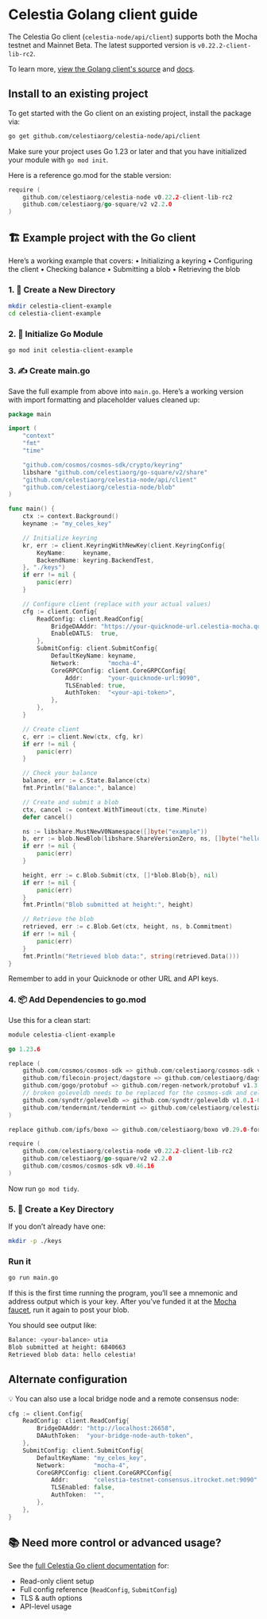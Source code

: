 # Celestia Golang client guide

The Celestia Go client (`celestia-node/api/client`) supports both the Mocha testnet and Mainnet Beta. The latest supported version is `v0.22.2-client-lib-rc2`.

To learn more, [view the Golang client's source](https://github.com/celestiaorg/celestia-node/tree/main/api/client)
and [docs](https://github.com/celestiaorg/celestia-node/blob/main/api/client/readme.md).

## Install to an existing project

To get started with the Go client on an existing project, install the package via:

```bash
go get github.com/celestiaorg/celestia-node/api/client
```

Make sure your project uses Go 1.23 or later and that you have initialized your module with `go mod init`.

Here is a reference go.mod for the stable version:

```go
require (
	github.com/celestiaorg/celestia-node v0.22.2-client-lib-rc2
	github.com/celestiaorg/go-square/v2 v2.2.0
)
```

## 🏗️ Example project with the Go client

Here’s a working example that covers:
	•	Initializing a keyring
	•	Configuring the client
	•	Checking balance
	•	Submitting a blob
	•	Retrieving the blob

### 1. 📁 Create a New Directory

```bash
mkdir celestia-client-example
cd celestia-client-example
```

### 2. 🧱 Initialize Go Module

```
go mod init celestia-client-example
```

### 3. ✍️ Create main.go

Save the full example from above into `main.go`. Here’s a working version with import formatting and placeholder values cleaned up:

```go
package main

import (
	"context"
	"fmt"
	"time"

	"github.com/cosmos/cosmos-sdk/crypto/keyring"
	libshare "github.com/celestiaorg/go-square/v2/share"
	"github.com/celestiaorg/celestia-node/api/client"
	"github.com/celestiaorg/celestia-node/blob"
)

func main() {
	ctx := context.Background()
	keyname := "my_celes_key"

	// Initialize keyring
	kr, err := client.KeyringWithNewKey(client.KeyringConfig{
		KeyName:     keyname,
		BackendName: keyring.BackendTest,
	}, "./keys")
	if err != nil {
		panic(err)
	}

	// Configure client (replace with your actual values)
	cfg := client.Config{
		ReadConfig: client.ReadConfig{
			BridgeDAAddr: "https://your-quicknode-url.celestia-mocha.quiknode.pro/<your-api-token>",
			EnableDATLS:  true,
		},
		SubmitConfig: client.SubmitConfig{
			DefaultKeyName: keyname,
			Network:        "mocha-4",
			CoreGRPCConfig: client.CoreGRPCConfig{
				Addr:       "your-quicknode-url:9090",
				TLSEnabled: true,
				AuthToken:  "<your-api-token>",
			},
		},
	}

	// Create client
	c, err := client.New(ctx, cfg, kr)
	if err != nil {
		panic(err)
	}

	// Check your balance
	balance, err := c.State.Balance(ctx)
	fmt.Println("Balance:", balance)

	// Create and submit a blob
	ctx, cancel := context.WithTimeout(ctx, time.Minute)
	defer cancel()

	ns := libshare.MustNewV0Namespace([]byte("example"))
	b, err := blob.NewBlob(libshare.ShareVersionZero, ns, []byte("hello celestia!"), nil)
	if err != nil {
		panic(err)
	}

	height, err := c.Blob.Submit(ctx, []*blob.Blob{b}, nil)
	if err != nil {
		panic(err)
	}
	fmt.Println("Blob submitted at height:", height)

	// Retrieve the blob
	retrieved, err := c.Blob.Get(ctx, height, ns, b.Commitment)
	if err != nil {
		panic(err)
	}
	fmt.Println("Retrieved blob data:", string(retrieved.Data()))
}
```

Remember to add in your Quicknode or other URL and API keys.


### 4. 📦 Add Dependencies to go.mod

Use this for a clean start:

```go
module celestia-client-example

go 1.23.6

replace (
	github.com/cosmos/cosmos-sdk => github.com/celestiaorg/cosmos-sdk v1.28.2-sdk-v0.46.16
	github.com/filecoin-project/dagstore => github.com/celestiaorg/dagstore v0.0.0-20230824094345-537c012aa403
	github.com/gogo/protobuf => github.com/regen-network/protobuf v1.3.3-alpha.regen.1
	// broken goleveldb needs to be replaced for the cosmos-sdk and celestia-app
	github.com/syndtr/goleveldb => github.com/syndtr/goleveldb v1.0.1-0.20210819022825-2ae1ddf74ef7
	github.com/tendermint/tendermint => github.com/celestiaorg/celestia-core v1.51.0-tm-v0.34.35
)

replace github.com/ipfs/boxo => github.com/celestiaorg/boxo v0.29.0-fork

require (
	github.com/celestiaorg/celestia-node v0.22.2-client-lib-rc2
	github.com/celestiaorg/go-square/v2 v2.2.0
	github.com/cosmos/cosmos-sdk v0.46.16
)
```

Now run `go mod tidy`.

### 5. 🔐 Create a Key Directory

If you don’t already have one:

```bash
mkdir -p ./keys
```

### Run it

```bash
go run main.go
```

If this is the first time running the program, you’ll see a mnemonic and address output which is your key. After you’ve funded it at the [Mocha faucet](/how-to-guides/mocha-testnet.md#mocha-testnet-faucet), run it again to post your blob.

You should see output like:

```bash
Balance: <your-balance> utia
Blob submitted at height: 6840663
Retrieved blob data: hello celestia!
```

## Alternate configuration

💡 You can also use a local bridge node and a remote consensus node:

```go
cfg := client.Config{
	ReadConfig: client.ReadConfig{
		BridgeDAAddr: "http://localhost:26658",
		DAAuthToken:  "your-bridge-node-auth-token",
	},
	SubmitConfig: client.SubmitConfig{
		DefaultKeyName: "my_celes_key",
		Network:        "mocha-4",
		CoreGRPCConfig: client.CoreGRPCConfig{
			Addr:       "celestia-testnet-consensus.itrocket.net:9090",
			TLSEnabled: false,
			AuthToken:  "",
		},
	},
}
```

## 📚 Need more control or advanced usage?

See the [full Celestia Go client documentation](https://github.com/celestiaorg/celestia-node/blob/main/api/client#readme) for:

- Read-only client setup
- Full config reference (`ReadConfig`, `SubmitConfig`)
- TLS & auth options
- API-level usage
